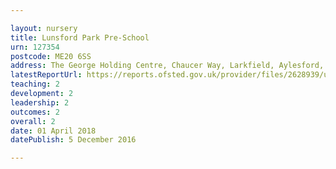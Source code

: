 ```yaml
---

layout: nursery
title: Lunsford Park Pre-School
urn: 127354
postcode: ME20 6SS
address: The George Holding Centre, Chaucer Way, Larkfield, Aylesford, Kent, ME20 6SS
latestReportUrl: https://reports.ofsted.gov.uk/provider/files/2628939/urn/127354.pdf
teaching: 2
development: 2
leadership: 2
outcomes: 2
overall: 2
date: 01 April 2018 
datePublish: 5 December 2016

---
```

